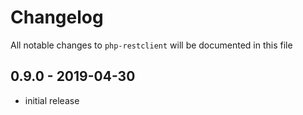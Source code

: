 # Changelog

All notable changes to `php-restclient` will be documented in this file

## 0.9.0 - 2019-04-30

- initial release
